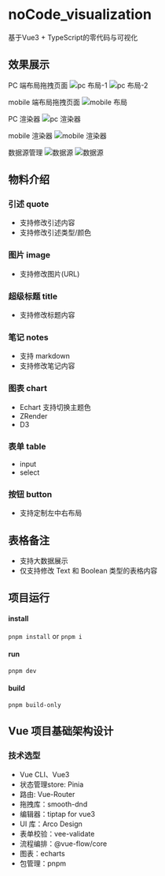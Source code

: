 # noCode_visualization
 基于Vue3 + TypeScript的零代码与可视化

## 效果展示

PC 端布局拖拽页面
![pc 布局-1](https://Ehlwanr.github.io/picx-images-hosting/noCode_visualization_images/example_1.1aoxcpkify.webp)
![pc 布局-2](https://Ehlwanr.github.io/picx-images-hosting/noCode_visualization_images/example_2.9gwi37m696.webp)

mobile 端布局拖拽页面
![mobile 布局](https://Ehlwanr.github.io/picx-images-hosting/noCode_visualization_images/example_3.3nrjtwzlvk.webp)

PC 渲染器
![pc 渲染器](https://Ehlwanr.github.io/picx-images-hosting/noCode_visualization_images/example_4.99ta7s1ifa.webp)

mobile 渲染器
![mobile 渲染器](https://Ehlwanr.github.io/picx-images-hosting/noCode_visualization_images/example_5.1e8jafg54t.webp)

数据源管理
![数据源](https://Ehlwanr.github.io/picx-images-hosting/noCode_visualization_images/image.8hgeq1s1ny.webp)
![数据源](https://Ehlwanr.github.io/picx-images-hosting/noCode_visualization_images/example_6.32hwepo9dz.webp)

## 物料介绍
### 引述 quote
- 支持修改引述内容
- 支持修改引述类型/颜色
### 图片 image
- 支持修改图片(URL)
### 超级标题 title
- 支持修改标题内容
### 笔记 notes
- 支持 markdown
- 支持修改笔记内容
### 图表 chart
- Echart 支持切换主题色
- ZRender 
- D3
### 表单 table
- input 
- select
### 按钮 button
- 支持定制左中右布局

## 表格备注
- 支持大数据展示
- 仅支持修改 Text 和 Boolean 类型的表格内容

## 项目运行
#### install
`pnpm install` or `pnpm i`
#### run
`pnpm dev`
#### build
`pnpm build-only`


## Vue 项目基础架构设计
### 技术选型
- Vue CLI、Vue3
- 状态管理store: Pinia
- 路由: Vue-Router
- 拖拽库：smooth-dnd
- 编辑器：tiptap for vue3
- UI 库：Arco Design
- 表单校验：vee-validate
- 流程编排：@vue-flow/core
- 图表：echarts
- 包管理：pnpm
